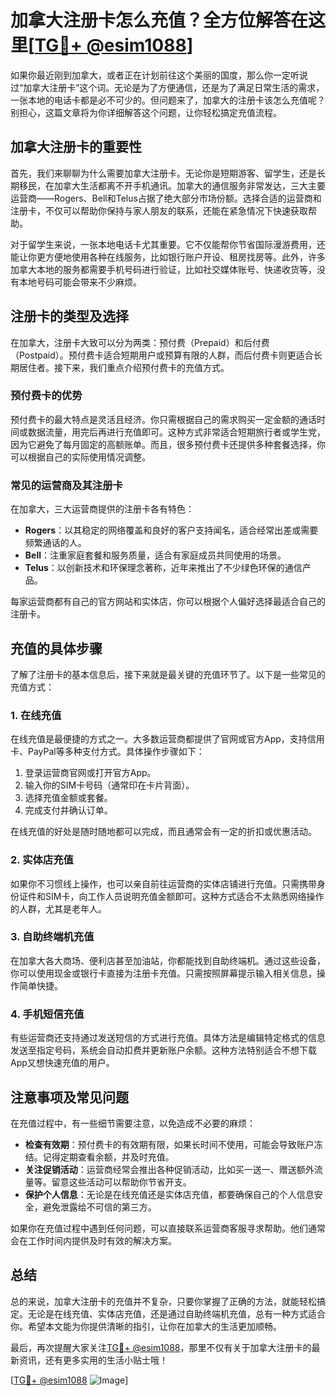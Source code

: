 # 加拿大注册卡怎么充值？全方位解答在这里[[TG💪+ @esim1088](https://t.me/s/esim1088)]

如果你最近刚到加拿大，或者正在计划前往这个美丽的国度，那么你一定听说过“加拿大注册卡”这个词。无论是为了方便通信，还是为了满足日常生活的需求，一张本地的电话卡都是必不可少的。但问题来了，加拿大的注册卡该怎么充值呢？别担心，这篇文章将为你详细解答这个问题，让你轻松搞定充值流程。

## 加拿大注册卡的重要性

首先，我们来聊聊为什么需要加拿大注册卡。无论你是短期游客、留学生，还是长期移民，在加拿大生活都离不开手机通讯。加拿大的通信服务非常发达，三大主要运营商——Rogers、Bell和Telus占据了绝大部分市场份额。选择合适的运营商和注册卡，不仅可以帮助你保持与家人朋友的联系，还能在紧急情况下快速获取帮助。

对于留学生来说，一张本地电话卡尤其重要。它不仅能帮你节省国际漫游费用，还能让你更方便地使用各种在线服务，比如银行账户开设、租房找房等。此外，许多加拿大本地的服务都需要手机号码进行验证，比如社交媒体账号、快递收货等，没有本地号码可能会带来不少麻烦。

## 注册卡的类型及选择

在加拿大，注册卡大致可以分为两类：预付费（Prepaid）和后付费（Postpaid）。预付费卡适合短期用户或预算有限的人群，而后付费卡则更适合长期居住者。接下来，我们重点介绍预付费卡的充值方式。

### 预付费卡的优势

预付费卡的最大特点是灵活且经济。你只需根据自己的需求购买一定金额的通话时间或数据流量，用完后再进行充值即可。这种方式非常适合短期旅行者或学生党，因为它避免了每月固定的高额账单。而且，很多预付费卡还提供多种套餐选择，你可以根据自己的实际使用情况调整。

### 常见的运营商及其注册卡

在加拿大，三大运营商提供的注册卡各有特色：

- **Rogers**：以其稳定的网络覆盖和良好的客户支持闻名，适合经常出差或需要频繁通话的人。
- **Bell**：注重家庭套餐和服务质量，适合有家庭成员共同使用的场景。
- **Telus**：以创新技术和环保理念著称，近年来推出了不少绿色环保的通信产品。

每家运营商都有自己的官方网站和实体店，你可以根据个人偏好选择最适合自己的注册卡。

## 充值的具体步骤

了解了注册卡的基本信息后，接下来就是最关键的充值环节了。以下是一些常见的充值方式：

### 1. 在线充值

在线充值是最便捷的方式之一。大多数运营商都提供了官网或官方App，支持信用卡、PayPal等多种支付方式。具体操作步骤如下：

1. 登录运营商官网或打开官方App。
2. 输入你的SIM卡号码（通常印在卡片背面）。
3. 选择充值金额或套餐。
4. 完成支付并确认订单。

在线充值的好处是随时随地都可以完成，而且通常会有一定的折扣或优惠活动。

### 2. 实体店充值

如果你不习惯线上操作，也可以亲自前往运营商的实体店铺进行充值。只需携带身份证件和SIM卡，向工作人员说明充值金额即可。这种方式适合不太熟悉网络操作的人群，尤其是老年人。

### 3. 自助终端机充值

在加拿大各大商场、便利店甚至加油站，你都能找到自助终端机。通过这些设备，你可以使用现金或银行卡直接为注册卡充值。只需按照屏幕提示输入相关信息，操作简单快捷。

### 4. 手机短信充值

有些运营商还支持通过发送短信的方式进行充值。具体方法是编辑特定格式的信息发送至指定号码，系统会自动扣费并更新账户余额。这种方法特别适合不想下载App又想快速充值的用户。

## 注意事项及常见问题

在充值过程中，有一些细节需要注意，以免造成不必要的麻烦：

- **检查有效期**：预付费卡的有效期有限，如果长时间不使用，可能会导致账户冻结。记得定期查看余额，并及时充值。
- **关注促销活动**：运营商经常会推出各种促销活动，比如买一送一、赠送额外流量等。留意这些活动可以帮助你节省开支。
- **保护个人信息**：无论是在线充值还是实体店充值，都要确保自己的个人信息安全，避免泄露给不可信的第三方。

如果你在充值过程中遇到任何问题，可以直接联系运营商客服寻求帮助。他们通常会在工作时间内提供及时有效的解决方案。

## 总结

总的来说，加拿大注册卡的充值并不复杂，只要你掌握了正确的方法，就能轻松搞定。无论是在线充值、实体店充值，还是通过自助终端机充值，总有一种方式适合你。希望本文能为你提供清晰的指引，让你在加拿大的生活更加顺畅。

最后，再次提醒大家关注[TG💪+ @esim1088](https://t.me/s/esim1088)，那里不仅有关于加拿大注册卡的最新资讯，还有更多实用的生活小贴士哦！

[[TG💪+ @esim1088](https://t.me/s/esim1088) ![Image](https://i.postimg.cc/4NQfJmqS/Snipaste-2025-05-13-00-14-12.png)]